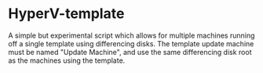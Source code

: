 # HyperV-template
A simple but experimental script which allows for multiple machines running off a single template using differencing disks. The template update machine must be named "Update Machine", and use the same differencing disk root as the machines using the template.
